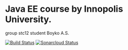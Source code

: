 # Java EE course by Innopolis University.
group stc12
student Boyko A.S.

[![Build Status](https://travis-ci.org/bass-2000/stc12.svg?branch=master)](https://travis-ci.org/bass-2000/stc12)
[![Sonarcloud Status](https://sonarcloud.io/api/project_badges/measure?project=bass-2000-stc12&metric=alert_status)](https://sonarcloud.io/dashboard?id=bass-2000-stc12)
